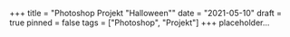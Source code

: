 +++
title = "Photoshop Projekt \"Halloween\""
date = "2021-05-10"
draft = true
pinned = false
tags = ["Photoshop", "Projekt"]
+++
placeholder...